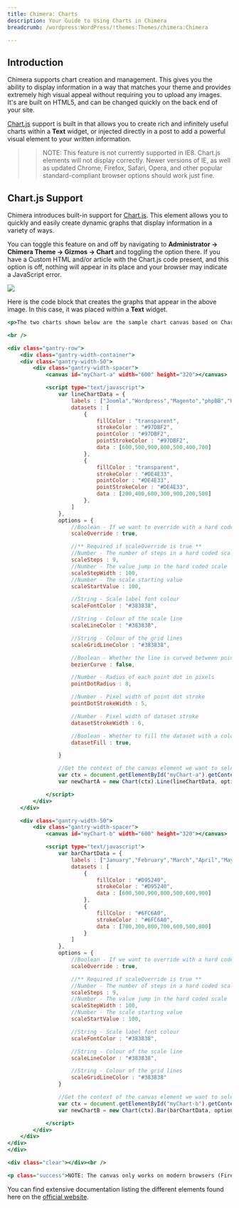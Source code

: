 ```yaml
---
title: Chimera: Charts
description: Your Guide to Using Charts in Chimera
breadcrumb: /wordpress:WordPress/!themes:Themes/chimera:Chimera

---
```


Introduction
-----

Chimera supports chart creation and management. This gives you the ability to display information in a way that matches your theme and provides extremely high visual appeal without requiring you to upload any images. It's are built on HTML5, and can be changed quickly on the back end of your site.

[Chart.js][chartjs] support is built in that allows you to create rich and infinitely useful charts within a **Text** widget, or injected directly in a post to add a powerful visual element to your written information.

>> NOTE: This feature is not currently supported in IE8. Chart.js elements will not display correctly. Newer versions of IE, as well as updated Chrome, Firefox, Safari, Opera, and other popular standard-compliant browser options should work just fine.

Chart.js Support
-----

Chimera introduces built-in support for [Chart.js][chartjs]. This element allows you to quickly and easily create dynamic graphs that display information in a variety of ways.

You can toggle this feature on and off by navigating to **Administrator -> Chimera Theme -> Gizmos -> Chart** and toggling the option there. If you have a Custom HTML and/or article with the Chart.js code present, and this option is off, nothing will appear in its place and your browser may indicate a JavaScript error.

![][chart_1]

Here is the code block that creates the graphs that appear in the above image. In this case, it was placed within a **Text** widget.

~~~ .html
<p>The two charts shown below are the sample chart canvas based on Chart.js. Chart.js is an easy, object oriented client side graphs for designers and developers. For more information how to create great looking charts using Chart.js, please visit <a href="http://www.chartjs.org/">Chart.js</a> homepage or download the script <a href="https://github.com/nnnick/Chart.js">here</a>.</p>

<br />

<div class="gantry-row">
    <div class="gantry-width-container">
    <div class="gantry-width-50">
        <div class="gantry-width-spacer">
            <canvas id="myChart-a" width="600" height="320"></canvas>

            <script type="text/javascript">
                var lineChartData = {
                    labels : ["Joomla","Wordpress","Magento","phpBB","Kunena","Email","Forum"],
                    datasets : [
                        {
                            fillColor : "transparent",
                            strokeColor : "#97DBF2",
                            pointColor : "#97DBF2",
                            pointStrokeColor : "#97DBF2",
                            data : [600,500,900,800,500,400,700]
                        },
                        {
                            fillColor : "transparent",
                            strokeColor : "#DE4E33",
                            pointColor : "#DE4E33",
                            pointStrokeColor : "#DE4E33",
                            data : [200,400,600,300,900,200,500]
                        },
                    ]
                },
                options = {
                    //Boolean - If we want to override with a hard coded scale
                    scaleOverride : true,

                    //** Required if scaleOverride is true **
                    //Number - The number of steps in a hard coded scale
                    scaleSteps : 9,
                    //Number - The value jump in the hard coded scale
                    scaleStepWidth : 100,
                    //Number - The scale starting value
                    scaleStartValue : 100,

                    //String - Scale label font colour
                    scaleFontColor : "#383838",

                    //String - Colour of the scale line
                    scaleLineColor : "#383838",

                    //String - Colour of the grid lines
                    scaleGridLineColor : "#383838",

                    //Boolean - Whether the line is curved between points
                    bezierCurve : false,

                    //Number - Radius of each point dot in pixels
                    pointDotRadius : 8,

                    //Number - Pixel width of point dot stroke
                    pointDotStrokeWidth : 5,

                    //Number - Pixel width of dataset stroke
                    datasetStrokeWidth : 6,

                    //Boolean - Whether to fill the dataset with a colour
                    datasetFill : true,

                }

                //Get the context of the canvas element we want to select
                var ctx = document.getElementById("myChart-a").getContext("2d");
                var newChartA = new Chart(ctx).Line(lineChartData, options);

            </script>
        </div>
    </div>

    <div class="gantry-width-50">
        <div class="gantry-width-spacer">
            <canvas id="myChart-b" width="600" height="320"></canvas>

            <script type="text/javascript">
                var barChartData = {
                    labels : ["January","February","March","April","May","June","July"],
                    datasets : [
                        {
                            fillColor : "#D95240",
                            strokeColor : "#D95240",
                            data : [600,500,900,800,500,600,900]
                        },
                        {
                            fillColor : "#6FC6A0",
                            strokeColor : "#6FC6A0",
                            data : [700,300,800,700,600,500,800]
                        }
                    ]
                },
                options = {
                    //Boolean - If we want to override with a hard coded scale
                    scaleOverride : true,

                    //** Required if scaleOverride is true **
                    //Number - The number of steps in a hard coded scale
                    scaleSteps : 9,
                    //Number - The value jump in the hard coded scale
                    scaleStepWidth : 100,
                    //Number - The scale starting value
                    scaleStartValue : 100,

                    //String - Scale label font colour
                    scaleFontColor : "#383838",

                    //String - Colour of the scale line
                    scaleLineColor : "#383838",

                    //String - Colour of the grid lines
                    scaleGridLineColor : "#383838"
                }

                //Get the context of the canvas element we want to select
                var ctx = document.getElementById("myChart-b").getContext("2d");
                var newChartB = new Chart(ctx).Bar(barChartData, options);

            </script>
        </div>
    </div>
</div>
</div>

<div class="clear"></div><br />

<p class="success">NOTE: The canvas only works on modern browsers (Firefox, Opera, Chrome, Safari, and Internet Explorer 9+) that support the HTML5 canvas element. <a target="_blank" href="http://www.w3schools.com/html/html5_canvas.asp">Internet Explorer 8 and earlier versions, do not support the canvas element.</a></p>
~~~

You can find extensive documentation listing the different elements found here on the [official website][chartjs].

[chartjs]: http://chartjs.org
[fontawesome]: http://fortawesome.github.io/Font-Awesome/
[chart_1]: assets/page_services_3.jpeg
[chart_2]: assets/demo_3.jpeg
[list]: http://demo.rockettheme.com/wordpress-themes/Chimera/features/typography

